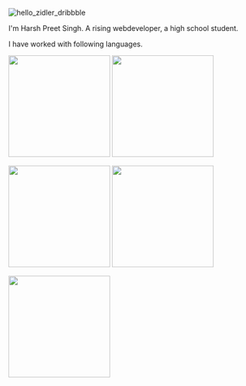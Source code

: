 ![hello_zidler_dribbble](https://user-images.githubusercontent.com/96297528/204026165-4328279c-9c6c-4e0f-9e86-ff8b478bb179.gif)

I'm Harsh Preet Singh. A rising webdeveloper, a high school student.


I have worked with following languages.

<img src="https://user-images.githubusercontent.com/96297528/204023844-56406436-c276-4bb6-9d1e-6137e263b408.png" width="200" height="200">          <img src="https://user-images.githubusercontent.com/96297528/204023924-c24ab871-7656-429b-ab3d-a88b37780164.jpeg" width="200" height="200" >

<img src="https://user-images.githubusercontent.com/96297528/204023879-8599e8ba-2da9-4475-9149-ed4b2b734b7d.png" width="200" height="200">          <img src="https://user-images.githubusercontent.com/96297528/204023996-a3fb5818-2c61-44b2-b855-87cf9177e1e1.jpeg" width="200" height="200">

<img src="https://user-images.githubusercontent.com/96297528/204024128-5db1ace7-acee-4427-8df8-c7268267c411.png" width="200" height="200">

